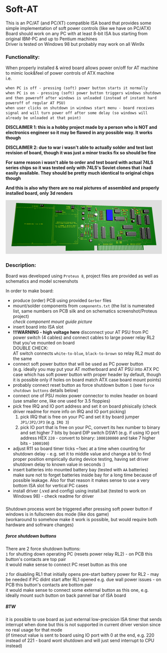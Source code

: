 # Soft-AT

This is an PC/AT (and PC/XT) compatible ISA board that provides some simple implementation of soft power controls (like we have on PC/ATX)  
Board should work on any PC with at least 8-bit ISA bus starting from original IBM-PC and up to Pentium machines  
Driver is tested on Windows 98 but probably may work on all Win9x  

### Functionality:
When properly installed & wired board allows power on/off for AT machine to mimic look&feel of power controls of ATX machine  
i.e. 
```
when PC is off - pressing (soft) power button starts it normally
when PC is on - pressing (soft) power button triggers windows shutdown and then poweroff after windows is unloaded (instead of instant hard poweroff of regular AT PSU)
when user clicks on shutdown in windows start menu - board receives signal and will turn power off after some delay (so windows will already be unloaded at that point)
```

**DISCLAIMER 1: this is a hobby project made by a person who is NOT and electronics engineer so it may be flawed in any possible way. It works though**

**DISCLAIMER 2: due to war i wasn't able to actually solder and test last revision of board, though it was just a minor tracks fix so should be fine**   

**For same reason i wasn't able to order and test board with actual 74LS series chips so it was tested only with 74LS's Soviet clones that i had easily available. They should be pretty much identical to original chips though**

**And this is also why there are no real pictures of assembled and properly installed board, only 3d renders**

![render](https://github.com/LiquidCake/Soft-AT/blob/master/softAT_3d_top.png)

### Description:
Board was developed using `Proteus 8`, project files are provided as well as schematics and model screenshots  

In order to make board:  
- produce (order) PCB using provided `Gerber` files  
- mount/solder components from `components.txt` (the list is numerated list, same numbers on PCB silk and on schematics screenshot/Proteus project)  
*check component mount guide picture*
- insert board into ISA slot
- **!!!WARNING - high voltage here** disconnect your AT PSU from PC power switch (4 cables) and connect cables to large power relay RL2 that you've mounted on board  
DOUBLE CHECK:  
AT switch connects `white-to-blue`, `black-to-brown` so relay RL2 must do the same
- connect soft power button that will be used as PC power button  
(e.g. ideally you may put your AT motherboard and AT PSU into ATX PC case which has soft power button with proper header by default, though it is possible only if holes on board match ATX case board mount points)  
- probably connect reset button as force shutdown button `1` (see `force shutdown buttons` details below)
- connect one of PSU molex power connector to molex header on board (use smaller one, like one used for 3.5 floppies)  
- pick free IRQ and IO port address and set it on board phisically (check driver readme for more info on IRQ and IO port picking)  
	1. pick IRQ that is free on your PC and set it by board jumper `JP1/JP2/JP3` (e.g. `IRQ 3`)
	2. pick IO port that is free on your PC, convert its hex number to binary and set higher 7 bits by board DIP switch DSW1 (e.g. if using IO port address HEX `220` - convert to binary: `1000100000` and take 7 higher bits - `1000100`)
- adjust R11 so board timer ticks ~1sec at a time when counting for shutdown delay - e.g. set it to middle value and change a bit to find proper position empirically during device testing, having set driver shutdown delay to known value in seconds :)
- insert batteries into mounted battery bay (tested with `AA` batteries)  
make sure not to forget batteries inside bay for a long time because of possible leakage. Also for that reason it makes sense to use a very bottom ISA slot for vertical PC cases  
- install driver (.vxd and config) using install.bat (tested to work on Windows 98) - check readme for driver    

#####
Shutdown process wont be triggered after pressing soft power button if windows is in fullscreen dos mode (like dos game)  
(workaround to somehow make it work is possible, but would require both hardware and sofrware changes)

##### force shutdown buttons
There are 2 force shutdown buttons:  
`1` for shutting down operating PC (resets power relay RL2) - on PCB this button's contacts are top pair  
it would make sense to connect PC reset button as this one

`2` for disabling RL1 that initially opens pre-start battery power for RL2 - may be needed if PC didnt start after RL1 opened e.g. due wall power issues - on PCB this button's contacts are bottom pair  
it would make sense to connect some external button as this one, e.g. ideally mount such button on back pannel bar of ISA board

##### BTW
it is possible to use board as just external low-precision ISA timer that sends interrupt when done but this is not supported in current driver version since no real usage for that mode  
(if timeout value is sent to board using IO port with 0 at the end, e.g. 220 instead of 221 - board wont shutdown and will just send interrupt to CPU instead)
